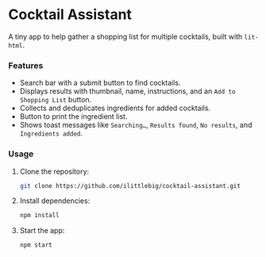 # Cocktail Assistant
A tiny app to help gather a shopping list for multiple cocktails, built with `lit-html`.

### Features
- Search bar with a submit button to find cocktails.
- Displays results with thumbnail, name, instructions, and an `Add to Shopping List` button.
- Collects and deduplicates ingredients for added cocktails.
- Button to print the ingredient list.
- Shows toast messages like `Searching…`, `Results found`, `No results`, and `Ingredients added`.

### Usage
1. Clone the repository:
   ```bash
   git clone https://github.com/ilittlebig/cocktail-assistant.git
   ```
2. Install dependencies:
   ```bash
   npm install
   ```
3. Start the app:
   ```bash
   npm start
   ```
